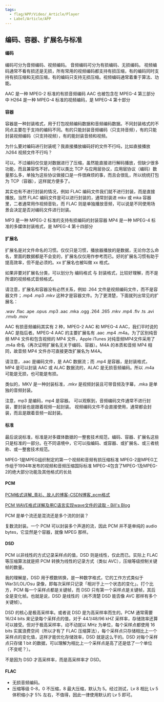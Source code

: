 ```yaml
---
tags:
  - flag/APP/Video/_Article/Player
  - Label/Article/APP
---
```


## 编码、容器、扩展名与标准

#### 编码

编码可分为音频编码、视频编码。
音频编码可分为有损编码、无损编码。
视频编码通常不看有损还是无损，所有常用的视频编码都支持有损压缩，有的编码同时支持有损压缩和无损压缩，有的编码只支持无损压缩。视频编码通常着重于算法、功能。

AAC 是一种 MPEG-2 标准的有损音频编码
AAC 也被包含在 MPEG-4 第三部分中
H264 是一种 MPEG-4 标准的视频编码，是 MPEG-4 第十部分


#### 容器

容器是一种封装格式，用于打包视频编码数据和音频编码数据。不同封装格式的不同点主要在于支持的编码不同。有的只能封装音频编码（只支持音频），有的只能封装视频编码（只支持视频），有的能封装音频和视频。

为什么要对编码进行封装呢？我直接播放编码好的文件不行吗，比如直接播放 .h264 视频文件不行吗？

可以。不过编码仅仅是对数据进行了压缩，虽然能直接进行解码播放，但缺少很多功能，而且兼容性不好。你可以类比 TCP 与应用层协议，应用层协议（编码）数量那么多，单独为这些协议做接口是一件很麻烦的事，而且会很乱，所以统统打包为 TCP（容器），这样就方便多了。

其实也有不进行封装的情况，例如 FLAC 编码文件我们就不进行封装，而是直接播放。当然 FLAC 编码文件是可以进行封装的，通常封装进 mkv 或 mka 容器里，二者通常用作视频音轨，而 FLAC 则是单独播放音频，可以说是不同使用场景会决定是否对编码文件进行封装。

MP3 是一种 MPEG-2 标准的支持有损编码的封装容器
MP4 是一种 MPEG-4 标准的多媒体封装格式，是 MPEG-4 第十四部分


#### 扩展名

扩展名是对文件命名的习惯。仅仅只是习惯，播放器播放的是数据，无论你怎么命名，里面的数据都是不会变的，扩展名仅仅用作参考而已。好的扩展名习惯有助于提高效率，但不是必须的。xx 扩展名也被叫做 xx 格式。

如果非要对扩展名分类，可以划分为 编码格式 与 封装格式，比较好理解，而不是所谓的视频格式音频格式。

请注意，扩展名和容器没有必然关系，例如 .264 文件是视频编码文件，而不是容器文件；.mp4 .mp3 .mkv 这种才是容器文件。为了更清楚，下面就列出常见的扩展名：

.wav
.flac
.ape
.opus
.mp3
.aac
.mka
.ogg
.264
.265
.mkv
.mp4
.flv
.ts
.avi
.rmvb
.mov

AAC 有损音频编码其实有 2 种，MPEG-2 AAC 和 MPEG-4 AAC，我们平时说的 AAC 是指后者。MPEG-4 AAC 的主要扩展名有 .aac .mp4 .m4a。为了区别纯音频 MP4 文件和包含视频的 MP4 文件，Apple iTunes 对纯音频MP4文件采用了 .m4a 命名（再次证明扩展名无关于编码、容器）。M4A 的本质和音频 MP4 相同，故音频 MP4 文件亦可直接更改扩展名为 M4A。

请注意，.aac 是编码文件，是 AAC 数据流；而 .mp4 是容器，是封装格式，MP4 是可以封装 AAC 或 ALAC 数据流的，ALAC 是无损音频编码。所以 .m4a 可能是无损，也可能是有损。

类似的，MKV 是一种封装标准，.mkv 是视频封装且可带音频及字幕，.mka 是单独的音频封装。

注意，mp3 是编码，mp4 是容器。
可以观察到，音频编码文件通常不进行封装，要封装也是跟着视频一起封装。
视频编码文件不会直接使用，通常都会封装，而且是跟着音频一起封装。


#### 标准

最后说说标准，标准是对多媒体数据的一整套技术规范，编码、容器、扩展名这些只是标准的一部分。在不同语境中，它可以指编码、或容器、或扩展名、或三者统称、或一整套技术规范。



MPEG-1是MPEG组织制定的第一个视频和音频有损压缩标准
MPEG-2是MPEG工作组于1994年发布的视频和音频压缩国际标准
MPEG-4包含了MPEG-1及MPEG-2的绝大部分功能及其他格式的长处


#### PCM

[PCM格式详解_青衫、故人的博客-CSDN博客_pcm格式](https://blog.csdn.net/weixin_43455834/article/details/105784926)

[PCM WAVE格式详解及用C语言实现wave文件的读取 - Bill's Blog](https://ibillxia.github.io/blog/2013/07/20/details-of-wave-format-and-reading-wave-files-in-C-language/)


PCM 是单个流还是混流还是多个流的封装？

复数流封装。一个 PCM 可以封装多个声道的流，因此 PCM 并不是单纯的 audio bytes，它显然是个容器，就像 MPEG 那样。



#### DSD

PCM 以非线性的方式记录采样点的值，DSD 则是线性，仅此而已。实际上 FLAC 等压缩算法就是把 PCM 转换为线性的记录方式（类似 AVC），压缩等级控制关键帧的数量。

我的理解是，DSD 用于模数转换，是一种数字格式，它的工作方式类似于 War3/LOL/Osu 录像，即每次采样只记录「相对于上一个状态的变化」。打个比方，PCM 每一个采样点都是关键帧，而 DSD 只有第一个采样点是关键帧，其后全是变化帧。也就是说，DSD 是线性的（尚不清楚 DSD 能否像 AVC 那样有多个关键帧）。

DSD 的核心是极高采样率。或者说 DSD 是为高采样率而生的。PCM 通常需要 16/24 bits 来记录每个采样点的值，对于 44.1/48/96 kHZ 采样率，存储效率还算可以接受。但对于极高采样率，动不动就以 MHz 为单位，每个采样点都使用 16 bits 实属浪费空间（所以才有了 FLAC 压缩算法），每个采样点只存储相比上一个采样点的变化值，这样才能优化存储效率，DSD 就是这么干的。DSD 对每个采样点只存储 1 bit 的数据，可以理解为相比上一个采样点是高了还是低了一个单位（不变呢？）。

不是因为 DSD 才高采样率，而是高采样率才 DSD。


#### FLAC

- 无损音频编码。
- 压缩等级 0-8，0 不压缩，8 最大压缩，默认为 5。经过测试，Lv 8 相比 Lv 5 体积缩小才 5% 左右，不值得，因此一律使用默认的 Lv 5 即可。